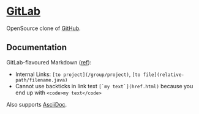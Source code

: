 # [GitLab](https://about.gitlab.com/)

OpenSource clone of [GitHub](https://github.com/).

## Documentation

GitLab-flavoured Markdown ([ref](https://github.com/gitlabhq/gitlabhq/blob/master/doc/markdown/markdown.md)):

* Internal Links: `[to project](/group/project)`, `[to file](relative-path/filename.java)`
* Cannot use backticks in link text ``[`my text`](href.html)`` because you end up with `<code>my text</code>`

Also supports [AsciiDoc](http://asciidoctor.org/).
